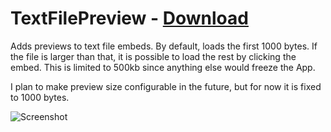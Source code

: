 # TextFilePreview - [Download](https://github.com/Vendicated/AliucordPlugins/blob/builds/TextFilePreview.zip?raw=true)

Adds previews to text file embeds. By default, loads the first 1000 bytes. If the file is larger than that, it is possible to load the rest by
clicking the embed. This is limited to 500kb since anything else would freeze the App.

I plan to make preview size configurable in the future, but for now it is fixed to 1000 bytes.

![Screenshot](https://cdn.discordapp.com/attachments/852332951542956052/926302378150486046/Screenshot_20211231-033438.png)
